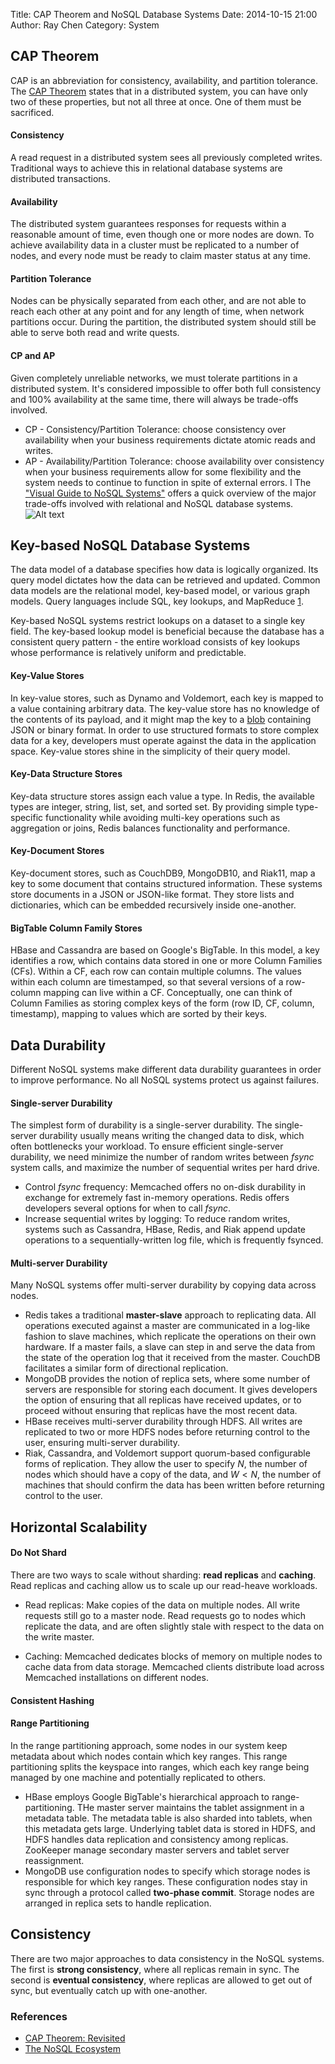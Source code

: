Title: CAP Theorem and NoSQL Database Systems
Date: 2014-10-15 21:00 
Author: Ray Chen 
Category: System

## CAP Theorem

CAP is an abbreviation for consistency, availability, and partition tolerance. The [CAP Theorem] states that in a distributed system, you can have only two of these properties, but not all three at once. One of them must be sacrificed. 

#### Consistency
A read request in a distributed system sees all previously completed writes. Traditional ways to achieve this in relational database systems are distributed transactions. 

#### Availability
The distributed system guarantees responses for requests within a reasonable amount of time, even though one or more nodes are down. To achieve availability data in a cluster must be replicated to a number of nodes, and every node must be ready to claim master status at any time.

#### Partition Tolerance
Nodes can be physically separated from each other, and are not able to reach each other at any point and for any length of time, when network partitions occur. During the partition, the distributed system should still be able to serve both read and write quests.

#### CP and AP 
Given completely unreliable networks, we must tolerate partitions in a distributed system. It's considered impossible to offer both full consistency and 100% availability at the same time, there will always be trade-offs involved. 

- CP - Consistency/Partition Tolerance: choose consistency over availability when your business requirements dictate atomic reads and writes.
- AP - Availability/Partition Tolerance: choose availability over consistency when your business requirements allow for some flexibility and the system needs to continue to function in spite of external errors.
I
The ["Visual Guide to NoSQL Systems"](http://blog.nahurst.com/visual-guide-to-nosql-systems) offers a quick overview of the major trade-offs involved with relational and NoSQL database systems.
![Alt text](http://www.raydevblog.us/images/nosql.png)

## Key-based NoSQL Database Systems

The data model of a database specifies how data is logically organized. Its query model dictates how the data can be retrieved and updated. Common data models are the relational model, key-based model, or various graph models. Query languages include SQL, key lookups, and MapReduce [1].

Key-based NoSQL systems restrict lookups on a dataset to a single key field. The key-based lookup model is beneficial because the database has a consistent query pattern - the entire workload consists of key lookups whose performance is relatively uniform and predictable.

#### Key-Value Stores
In key-value stores, such as Dynamo and Voldemort, each key is mapped to a value containing arbitrary data. The key-value store has no knowledge of the contents of its payload, and it might map the key to a [blob] containing JSON or binary format. In order to use structured formats to store complex data for a key, developers must operate against the data in the application space. Key-value stores shine in the simplicity of their query model.

#### Key-Data Structure Stores
Key-data structure stores assign each value a type. In Redis, the available types are integer, string, list, set, and sorted set. By providing simple type-specific functionality while avoiding multi-key operations such as aggregation or joins, Redis balances functionality and performance.

#### Key-Document Stores
Key-document stores, such as CouchDB9, MongoDB10, and Riak11, map a key to some document that contains structured information. These systems store documents in a JSON or JSON-like format. They store lists and dictionaries, which can be embedded recursively inside one-another.

#### BigTable Column Family Stores
HBase and Cassandra are based on Google's BigTable. In this model, a key identifies a row, which contains data stored in one or more Column Families (CFs). Within a CF, each row can contain multiple columns. The values within each column are timestamped, so that several versions of a row-column mapping can live within a CF. Conceptually, one can think of Column Families as storing complex keys of the form (row ID, CF, column, timestamp), mapping to values which are sorted by their keys.

## Data Durability
Different NoSQL systems make different data durability guarantees in order to improve performance. No all NoSQL systems protect us against failures.

#### Single-server Durability
The simplest form of durability is a single-server durability. The single-server durability usually means writing the changed data to disk, which often bottlenecks your workload. To ensure efficient single-server durability, we need minimize the number of random writes between *fsync* system calls, and maximize the number of sequential writes per hard drive.

+ Control *fsync* frequency: Memcached offers no on-disk durability in exchange for extremely fast in-memory operations. Redis offers developers several options for when to call *fsync*. 
+ Increase sequential writes by logging: To reduce random writes, systems such as Cassandra, HBase, Redis, and Riak append update operations to a sequentially-written log file, which is frequently fsynced.

#### Multi-server Durability
Many NoSQL systems offer multi-server durability by copying data across nodes.

+ Redis takes a traditional **master-slave** approach to replicating data. All operations executed against a master are communicated in a log-like fashion to slave machines, which replicate the operations on their own hardware. If a master fails, a slave can step in and serve the data from the state of the operation log that it received from the master. CouchDB facilitates a similar form of directional replication.
+ MongoDB provides the notion of replica sets, where some number of servers are responsible for storing each document. It gives developers the option of ensuring that all replicas have received updates, or to proceed without ensuring that replicas have the most recent data.
+ HBase receives multi-server durability through HDFS. All writes are replicated to two or more HDFS nodes before returning control to the user, ensuring multi-server durability.
+ Riak, Cassandra, and Voldemort support quorum-based configurable forms of replication. They allow the user to specify $N$, the number of nodes which should have a copy of the data, and $W < N$, the number of machines that should confirm the data has been written before returning control to the user.

## Horizontal Scalability

#### Do Not Shard
There are two ways to scale without sharding: **read replicas** and **caching**. Read replicas and caching allow us to scale up our read-heave workloads.

+ Read replicas: Make copies of the data on multiple nodes. All write requests still go to a master node. Read requests go to nodes which replicate the data, and are often slightly stale with respect to the data on the write master.
- Caching: Memcached dedicates blocks of memory on multiple nodes to cache data from data storage. Memcached clients distribute load across Memcached installations on different nodes.

#### Consistent Hashing

#### Range Partitioning
In the range partitioning approach, some nodes in our system keep metadata about which nodes contain which key ranges. This range partitioning splits the keyspace into ranges, which each key range being managed by one machine and potentially replicated to others. 

+ HBase employs Google BigTable's hierarchical approach to range-partitioning. THe master server maintains the tablet assignment in a metadata table. The metadata table is also sharded into tablets, when this metadata gets large. Underlying tablet data is stored in HDFS, and HDFS handles data replication and consistency among replicas. ZooKeeper manage secondary master servers and tablet server reassignment.
+ MongoDB use configuration nodes to specify which storage nodes is responsible for which key ranges. These configuration nodes stay in sync through a protocol called **two-phase commit**. Storage nodes are arranged in replica sets to handle replication.

## Consistency

There are two major approaches to data consistency in the NoSQL systems. The first is **strong consistency**, where all replicas remain in sync. The second is **eventual consistency**, where replicas are allowed to get out of sync, but eventually catch up with one-another.

### References
- [CAP Theorem: Revisited]
- [The NoSQL Ecosystem]

[1]:http://aosabook.org/en/nosql.html
[The NoSQL Ecosystem]:http://aosabook.org/en/nosql.html
[blob]:http://en.wikipedia.org/wiki/Binary_large_object
[CAP Theorem]:http://en.wikipedia.org/wiki/CAP_theorem
[CAP Theorem: Revisited]:http://robertgreiner.com/2014/08/cap-theorem-revisited
[NoSQL Databases Explained]:http://www.mongodb.com/nosql-explained




















































